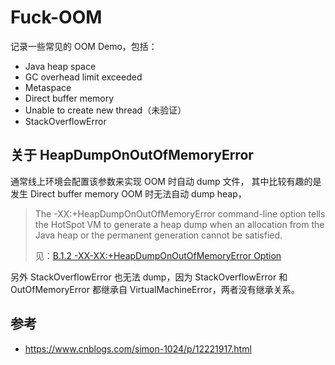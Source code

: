 # Fuck-OOM

记录一些常见的 OOM Demo，包括：

- Java heap space
- GC overhead limit exceeded
- Metaspace
- Direct buffer memory
- Unable to create new thread（未验证）
- StackOverflowError

## 关于 HeapDumpOnOutOfMemoryError

通常线上环境会配置该参数来实现 OOM 时自动 dump 文件，
其中比较有趣的是发生 Direct buffer memory OOM 时无法自动 dump heap，

> The -XX:+HeapDumpOnOutOfMemoryError command-line option tells the HotSpot VM to generate a heap dump when an
> allocation from the Java heap or the permanent generation cannot be satisfied.
>
> 见：[B.1.2 -XX-XX:+HeapDumpOnOutOfMemoryError Option](https://www.oracle.com/java/technologies/javase/clopts.html#gbzrr)
>

另外 StackOverflowError 也无法 dump，因为 StackOverflowError 和 OutOfMemoryError 都继承自 VirtualMachineError，两者没有继承关系。

## 参考

- https://www.cnblogs.com/simon-1024/p/12221917.html